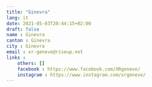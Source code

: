```yaml
---
title: "Ginevra"
lang: it
date: 2021-05-03T20:44:15+02:00
draft: false
name : Ginevra
canton : Ginevra
city : Ginevra
email : xr-geneve@riseup.net
links :
    others: []
    facebook : https://www.facebook.com/XRgeneve/
    instagram : https://www.instagram.com/xrgeneve/ 
---
```


